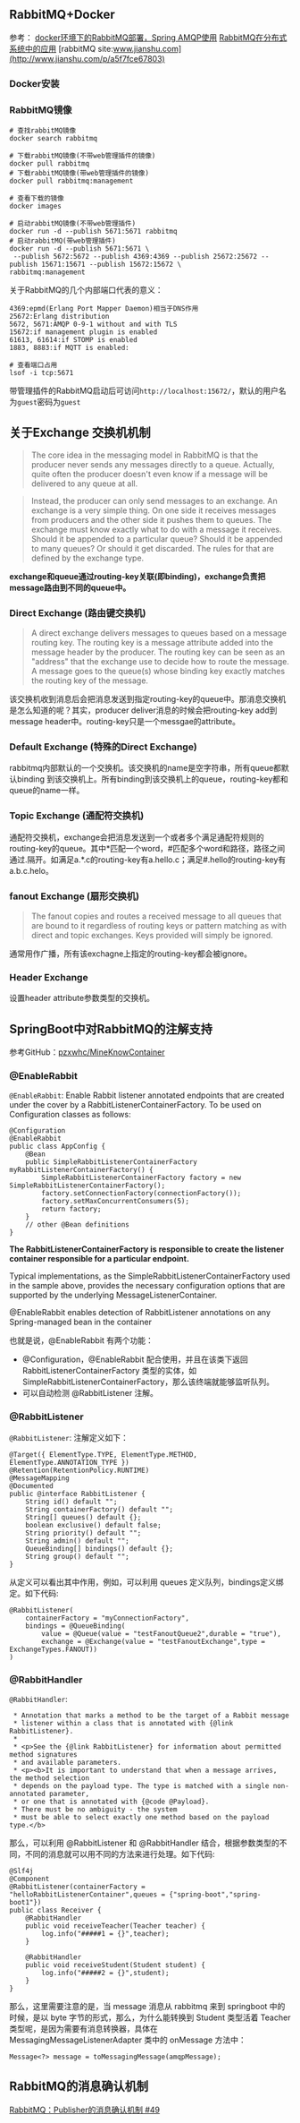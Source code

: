 ## RabbitMQ+Docker

参考：
[docker环境下的RabbitMQ部署，Spring AMQP使用](http://www.jianshu.com/p/c40166cb4e86)
[RabbitMQ在分布式系统中的应用](http://www.jianshu.com/p/f2d3c544d3c7)
[rabbitMQ site:www.jianshu.com](http://www.jianshu.com/p/a5f7fce67803)

### Docker安装

### RabbitMQ镜像

```
# 查找rabbitMQ镜像
docker search rabbitmq
```

```
# 下载rabbitMQ镜像(不带web管理插件的镜像)
docker pull rabbitmq
# 下载rabbitMQ镜像(带web管理插件的镜像)
docker pull rabbitmq:management
```

```
# 查看下载的镜像
docker images
```

```
# 启动rabbitMQ镜像(不带web管理插件)
docker run -d --publish 5671:5671 rabbitmq
# 启动rabbitMQ(带web管理插件)
docker run -d --publish 5671:5671 \
 --publish 5672:5672 --publish 4369:4369 --publish 25672:25672 --publish 15671:15671 --publish 15672:15672 \
rabbitmq:management
```

关于RabbitMQ的几个内部端口代表的意义：

```
4369:epmd(Erlang Port Mapper Daemon)相当于DNS作用
25672:Erlang distribution
5672, 5671:AMQP 0-9-1 without and with TLS
15672:if management plugin is enabled
61613, 61614:if STOMP is enabled
1883, 8883:if MQTT is enabled:
```

```
# 查看端口占用
lsof -i tcp:5671
```


带管理插件的RabbitMQ启动后可访问`http://localhost:15672/`，默认的用户名为`guest`密码为`guest`

## 关于Exchange 交换机机制

>The core idea in the messaging model in RabbitMQ is that the producer never sends any messages directly to a queue. Actually, quite often the producer doesn't even know if a message will be delivered to any queue at all.

>Instead, the producer can only send messages to an exchange. An exchange is a very simple thing. On one side it receives messages from producers and the other side it pushes them to queues. The exchange must know exactly what to do with a message it receives. Should it be appended to a particular queue? Should it be appended to many queues? Or should it get discarded. The rules for that are defined by the exchange type.

**exchange和queue通过routing-key关联(即binding)，exchange负责把message路由到不同的queue中。**

### Direct Exchange (路由键交换机)

>A direct exchange delivers messages to queues based on a message routing key. The routing key is a message attribute added into the message header by the producer. The routing key can be seen as an "address" that the exchange use to decide how to route the message. A message goes to the queue(s) whose binding key exactly matches the routing key of the message.

该交换机收到消息后会把消息发送到指定routing-key的queue中。那消息交换机是怎么知道的呢？其实，producer deliver消息的时候会把routing-key add到 message header中。routing-key只是一个messgae的attribute。

### Default Exchange (特殊的Direct Exchange)

rabbitmq内部默认的一个交换机。该交换机的name是空字符串，所有queue都默认binding 到该交换机上。所有binding到该交换机上的queue，routing-key都和queue的name一样。

### Topic Exchange (通配符交换机)

通配符交换机，exchange会把消息发送到一个或者多个满足通配符规则的routing-key的queue。其中\*匹配一个word，#匹配多个word和路径，路径之间通过.隔开。如满足a.\*.c的routing-key有a.hello.c；满足#.hello的routing-key有a.b.c.helo。

### fanout Exchange (扇形交换机)

>The fanout copies and routes a received message to all queues that are bound to it regardless of routing keys or pattern matching as with direct and topic exchanges. Keys provided will simply be ignored.

通常用作广播，所有该exchagne上指定的routing-key都会被ignore。

### Header Exchange

设置header attribute参数类型的交换机。

## SpringBoot中对RabbitMQ的注解支持

参考GitHub：[pzxwhc/MineKnowContainer](https://github.com/pzxwhc/MineKnowContainer/issues/48)

### @EnableRabbit

`@EnableRabbit`:
Enable Rabbit listener annotated endpoints that are created under the cover by a RabbitListenerContainerFactory. To be used on Configuration classes as follows:

```
@Configuration
@EnableRabbit
public class AppConfig {
    @Bean
    public SimpleRabbitListenerContainerFactory myRabbitListenerContainerFactory() {
        SimpleRabbitListenerContainerFactory factory = new SimpleRabbitListenerContainerFactory();
        factory.setConnectionFactory(connectionFactory());
        factory.setMaxConcurrentConsumers(5);
        return factory;
    }
    // other @Bean definitions
}
```

**The RabbitListenerContainerFactory is responsible to create the listener container responsible for a particular endpoint.**

Typical implementations, as the SimpleRabbitListenerContainerFactory used in the sample above, provides the necessary configuration options that are supported by the underlying MessageListenerContainer.

@EnableRabbit enables detection of RabbitListener annotations on any Spring-managed bean in the container

也就是说，@EnableRabbit 有两个功能：

* @Configuration，@EnableRabbit 配合使用，并且在该类下返回 RabbitListenerContainerFactory 类型的实体，如 SimpleRabbitListenerContainerFactory，那么该终端就能够监听队列。
* 可以自动检测 @RabbitListener 注解。

### @RabbitListener

`@RabbitListener`:
注解定义如下：

```
@Target({ ElementType.TYPE, ElementType.METHOD, ElementType.ANNOTATION_TYPE })
@Retention(RetentionPolicy.RUNTIME)
@MessageMapping
@Documented
public @interface RabbitListener {
    String id() default "";
    String containerFactory() default "";
    String[] queues() default {};
    boolean exclusive() default false;
    String priority() default "";
    String admin() default "";
    QueueBinding[] bindings() default {};
    String group() default "";
}
```

从定义可以看出其中作用，例如，可以利用 queues 定义队列，bindings定义绑定。如下代码:

```
@RabbitListener(
    containerFactory = "myConnectionFactory",
    bindings = @QueueBinding(
        value = @Queue(value = "testFanoutQueue2",durable = "true"),
        exchange = @Exchange(value = "testFanoutExchange",type = ExchangeTypes.FANOUT))
)
```

### @RabbitHandler

`@RabbitHandler`:

```
 * Annotation that marks a method to be the target of a Rabbit message
 * listener within a class that is annotated with {@link RabbitListener}.
 *
 * <p>See the {@link RabbitListener} for information about permitted method signatures
 * and available parameters.
 * <p><b>It is important to understand that when a message arrives, the method selection
 * depends on the payload type. The type is matched with a single non-annotated parameter,
 * or one that is annotated with {@code @Payload}.
 * There must be no ambiguity - the system
 * must be able to select exactly one method based on the payload type.</b>
```

那么，可以利用 @RabbitListener 和 @RabbitHandler 结合，根据参数类型的不同，不同的消息就可以用不同的方法来进行处理。如下代码:

```
@Slf4j
@Component
@RabbitListener(containerFactory = "helloRabbitListenerContainer",queues = {"spring-boot","spring-boot1"})
public class Receiver {
    @RabbitHandler
    public void receiveTeacher(Teacher teacher) {
        log.info("#####1 = {}",teacher);
    }

    @RabbitHandler
    public void receiveStudent(Student student) {
        log.info("#####2 = {}",student);
    }
}
```

那么，这里需要注意的是，当 message 消息从 rabbitmq 来到 springboot 中的时候，是以 byte 字节的形式，那么，为什么能转换到 Student 类型活着 Teacher 类型呢，是因为需要有消息转换器，具体在 MessagingMessageListenerAdapter 类中的 onMessage 方法中：

```
Message<?> message = toMessagingMessage(amqpMessage);
```

## RabbitMQ的消息确认机制

[RabbitMQ：Publisher的消息确认机制 #49](https://github.com/pzxwhc/MineKnowContainer/issues/49)



